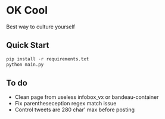 # OK Cool

Best way to culture yourself

## Quick Start

```python
pip install -r requirements.txt
python main.py
```

## To do

- Clean page from useless infobox_vx or bandeau-container
- Fix parentheseception regex match issue
- Control tweets are 280 char' max before posting